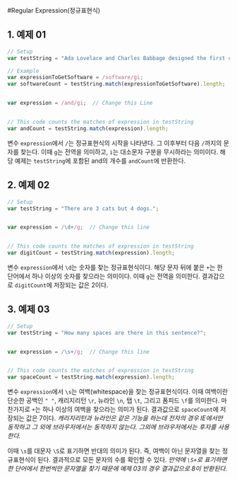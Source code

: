 #Regular Expression(정규표현식)

## 1. 예제 01

```javascript
// Setup
var testString = "Ada Lovelace and Charles Babbage designed the first computer and the software that would have run on it.";

// Example
var expressionToGetSoftware = /software/gi;
var softwareCount = testString.match(expressionToGetSoftware).length;


var expression = /and/gi;  // Change this Line


// This code counts the matches of expression in testString
var andCount = testString.match(expression).length;
```

변수 `expression`에서 `/`는 정규표현식의 시작을 나타낸다. 그 이후부터 다음 `/`까지의 문자를 찾는다. 이때 `g`는 전역을 의미하고, `i`는 대소문자 구분을 무시하라는 의미이다. 해당 예제는 `testString`에 포함된 and의 개수를 `andCount`에 반환한다.



## 2. 예제 02

```javascript
// Setup
var testString = "There are 3 cats but 4 dogs.";


var expression = /\d+/g;  // Change this line


// This code counts the matches of expression in testString
var digitCount = testString.match(expression).length;
```

변수 `expression`에서 `\d`는 숫자를 찾는 정규표현식이다. 해당 문자 뒤에 붙은 `+`는 한 단어에서 하나 이상의 숫자를 찾으라는 의미이다. 이때 `g`는 전역을 의미한다. 결과갑으로 `digitCount`에 저장되는 값은 2이다.



## 3. 예제 03

```javascript
// Setup
var testString = "How many spaces are there in this sentence?";


var expression = /\s+/g;  // Change this line


// This code counts the matches of expression in testString
var spaceCount = testString.match(expression).length;
```

변수 `expression`에서 `\s`는 여백(whitespace)을 찾는 정규표현식이다. 이때 여백이란 단순한 공백인 `" "`, 캐리지리턴 `\r`, 뉴라인 `\n`, 탭 `\t`, 그리고 폼피드 `\f`를 의미한다. 마찬가지로 `+`는 하나 이상의 여백을 찾으라는 의미가 된다. 결과값으로 `spaceCount`에 저장되는 값은 7이다. *캐리지리턴과 뉴라인은 같은 기능을 하는데 전자의 경우 IE에서만 동작하고 그 외에 브라우저에서는 동작하지 않는다. 그외에 브라우저에서는 후자를 사용한다.*

이때 `\s`를 대문자 `\S`로 표기하면 반대의 의미가 된다. 즉, 여백이 아닌 문자열을 찾는 정규표현식이 된다. 결과적으로 모든 문자의 수를 확인할 수 있다. *만약에 `\S+`로 표기하면 한 단어에서 한번씩만 문자열을 찾기 때문에 예제 03의 경우 결과값으로 8이 반환된다.*
